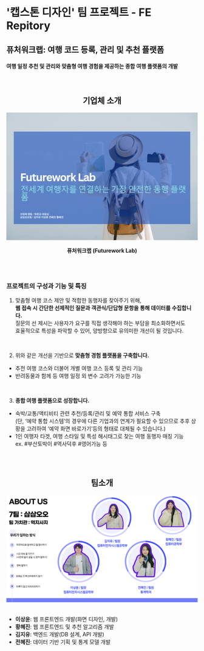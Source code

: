 # '캡스톤 디자인' 팀 프로젝트 - FE Repitory

## 퓨처워크랩: 여행 코드 등록, 관리 및 추천 플랫폼

#### 여행 일정 추천 및 관리와 맞춤형 여행 경험을 제공하는 종합 여행 플랫폼의 개발

<br/>

<div align="center">

## 기업체 소개

<img src="public/images/readme_img/futurework_lab.png" width="750">

**퓨처워크랩 (Futurework Lab)**

</div>

<br/><br/>

### 프로젝트의 구성과 기능 및 특징

1. 맞춤형 여행 코스 제안 및 적합한 동행자를 찾아주기 위해,  
   <strong>웹 접속 시 간단한 선제적인 질문과 객관식/단답형 문항을 통해 데이터를 수집합니다.</strong>  
   질문의 선 제시는 사용자가 요구를 직접 생각해야 하는 부담을 최소화하면서도  
   효율적으로 특성을 파악할 수 있어, 양방향으로 유의미한 개선이 될 것입니다.

<br/>

2. 위와 같은 개선을 기반으로 <strong>맞춤형 경험 플랫폼을 구축합니다.</strong>

- 추천 여행 코스와 더불어 개별 여행 코스 등록 및 관리 기능
- 반려동물과 함께 등 여행 일정 외 변수 고려가 가능한 기능

<br/>

3. <strong>종합 여행 플랫폼으로 성장합니다.</strong>

- 숙박/교통/액티비티 관련 추천/등록/관리 및 예약 통합 서비스 구축  
  (단, ‘예약 통합 시스템’의 경우에 다른 기업과의 연계가 필요할 수 있으므로
  추후 상황을 고려하여 ‘예약 화면 바로가기’등의 형태로 대체될 수 있습니다.)
- 1인 여행자 타겟, 여행 스타일 및 특성 해시태그로 찾는 여행 동행자 매칭 기능  
  ex. #부산토박이 #역사덕후 #영어가능 등

<br/><br/>

<div align="center">

## 팀소개

<img src="public/images/readme_img/team_instruction.png" width="750">

</div>

<br/>

- **이상윤**: 웹 프론트엔드 개발(화면 디자인, 개발)
- **황혜진**: 웹 프론트엔드 및 추천 알고리즘 개발
- **김지유**: 백엔드 개발(DB 설계, API 개발)
- **전혜진**: 데이터 기반 기획 및 통계 모델 개발

<br/>
